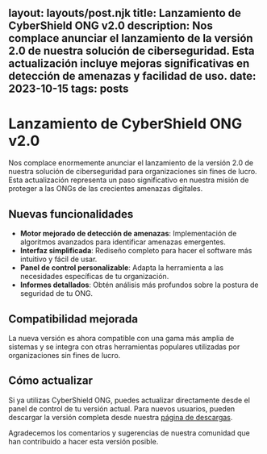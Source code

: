 layout: layouts/post.njk
title: Lanzamiento de CyberShield ONG v2.0
description: Nos complace anunciar el lanzamiento de la versión 2.0 de nuestra solución de ciberseguridad. Esta actualización incluye mejoras significativas en detección de amenazas y facilidad de uso.
date: 2023-10-15
tags: posts
---

# Lanzamiento de CyberShield ONG v2.0

Nos complace enormemente anunciar el lanzamiento de la versión 2.0 de nuestra solución de ciberseguridad para organizaciones sin fines de lucro. Esta actualización representa un paso significativo en nuestra misión de proteger a las ONGs de las crecientes amenazas digitales.

## Nuevas funcionalidades

- **Motor mejorado de detección de amenazas**: Implementación de algoritmos avanzados para identificar amenazas emergentes.
- **Interfaz simplificada**: Rediseño completo para hacer el software más intuitivo y fácil de usar.
- **Panel de control personalizable**: Adapta la herramienta a las necesidades específicas de tu organización.
- **Informes detallados**: Obtén análisis más profundos sobre la postura de seguridad de tu ONG.

## Compatibilidad mejorada

La nueva versión es ahora compatible con una gama más amplia de sistemas y se integra con otras herramientas populares utilizadas por organizaciones sin fines de lucro.

## Cómo actualizar

Si ya utilizas CyberShield ONG, puedes actualizar directamente desde el panel de control de tu versión actual. Para nuevos usuarios, pueden descargar la versión completa desde nuestra [página de descargas](/download/).

Agradecemos los comentarios y sugerencias de nuestra comunidad que han contribuido a hacer esta versión posible.

